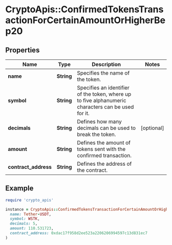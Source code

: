 # CryptoApis::ConfirmedTokensTransactionForCertainAmountOrHigherBep20

## Properties

| Name | Type | Description | Notes |
| ---- | ---- | ----------- | ----- |
| **name** | **String** | Specifies the name of the token. |  |
| **symbol** | **String** | Specifies an identifier of the token, where up to five alphanumeric characters can be used for it. |  |
| **decimals** | **String** | Defines how many decimals can be used to break the token. | [optional] |
| **amount** | **String** | Defines the amount of tokens sent with the confirmed transaction. |  |
| **contract_address** | **String** | Defines the address of the contract. |  |

## Example

```ruby
require 'crypto_apis'

instance = CryptoApis::ConfirmedTokensTransactionForCertainAmountOrHigherBep20.new(
  name: Tether-USDT,
  symbol: WSTK,
  decimals: 5,
  amount: 110.531723,
  contract_address: 0xdac17f958d2ee523a2206206994597c13d831ec7
)
```

